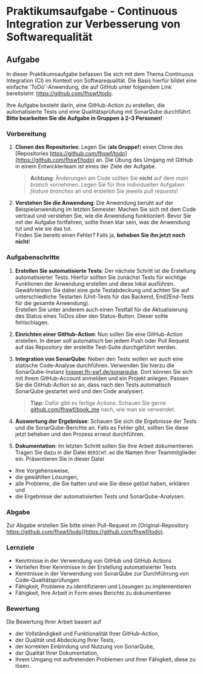# Praktikumsaufgabe - Continuous Integration zur Verbesserung von Softwarequalität

## Aufgabe

In dieser Praktikumsaufgabe befassen Sie sich mit dem Thema Continuous Integration (CI) im Kontext von Softwarequalität. Die Basis hierfür bildet eine einfache 'ToDo'-Anwendung, die auf GitHub unter folgendem Link bereitsteht: https://github.com/fhswf/todo.

Ihre Aufgabe besteht darin, eine GitHub-Action zu erstellen, die automatisierte Tests und eine Qualitätsprüfung mit SonarQube durchführt. 
**Bitte bearbeiten Sie die Aufgabe in Gruppen à 2–3 Personen!**

### Vorbereitung

1. **Clonen des Repositories**: Legen Sie (**als Gruppe!**) einen Clone des [Repositories https://github.com/fhswf/todo](https://github.com/fhswf/todo) an. 
   Die Übung des Umgang mit GitHub in einem Entwicklerteam ist eines der Ziele der Aufgabe. 
   > **Achtung**: Änderungen am Code sollten Sie **nicht** auf dem *main branch* vornehmen. Legen Sie für Ihre individuellen Aufgaben *feature branches* an und erstellen Sie jeweils *pull requests*!

1. **Verstehen Sie die Anwendung**: Die Anwendung beruht auf der Beispielanwendung im letzten Semester. Machen Sie sich mit dem Code vertraut und verstehen Sie, wie die Anwendung funktioniert. 
   Bevor Sie mit der Aufgabe fortfahren, sollte Ihnen klar sein, was die Anwendung tut und wie sie das tut. 
   <br>Finden Sie bereits einen Fehler? Falls ja, **beheben Sie ihn jetzt noch nicht**!

### Aufgabenschritte

1. **Erstellen Sie automatisierte Tests**: Der nächste Schritt ist die Erstellung automatisierter Tests. Hierfür sollten Sie zunächst Tests für wichtige Funktionen der Anwendung erstellen und diese lokal ausführen. Gewährleisten Sie dabei eine gute Testabdeckung und achten Sie auf unterschiedliche Testarten (Unit-Tests für das Backend, End2End-Tests für die gesamte Anwendung).
<br>Erstellen Sie unter anderem auch einen Testfall für die Aktualisierung des Status eines ToDos über den Status-Button. Dieser sollte fehlschlagen.

3. **Einrichten einer GitHub-Action**: Nun sollen Sie eine GitHub-Action erstellen. In dieser soll automatisch bei jedem Push oder Pull Request auf das Repository der erstellte Test-Suite durchgeführt werden. 

4. **Integration von SonarQube**: Neben den Tests wollen wir auch eine statische Code-Analyse durchführen. Verwenden Sie hierzu die SonarQube-Instanz [hopper.fh-swf.de/sonarqube](https://hopper.fh-swf.de/sonarqube). 
   Dort können Sie sich mit Ihrem GitHub-Account anmelden und ein Projekt anlegen.
   Passen Sie die GitHub-Action so an, dass nach den Tests automatisch SonarQube gestartet wird und den Code analysiert.<br>
   > **Tipp**: Dafür gibt es fertige Actions. Schauen Sie gerne [github.com/fhswf/book_me](https://github.com/fhswf/book_me) nach, wie man sie verwendet.

5. **Auswertung der Ergebnisse**: Schauen Sie sich die Ergebnisse der Tests und die SonarQube-Berichte an. Falls es Fehler gibt, sollten Sie diese jetzt beheben und den Prozess erneut durchführen.

6. **Dokumentation**: Im letzten Schritt sollen Sie Ihre Arbeit dokumentieren. Tragen Sie dazu in der Datei `BERICHT.md` die Namen Ihrer Teammitglieder ein. 
Präsentieren Sie in dieser Datei
-  Ihre Vorgehensweise, 
- die gewählten Lösungen, 
- alle Probleme, die Sie hatten und wie Sie diese gelöst haben, erklären und 
- die Ergebnisse der automatisierten Tests und SonarQube-Analysen.

### Abgabe

Zur Abgabe erstellen Sie bitte einen Pull-Request im [Original-Repository https://github.com/fhswf/todo](https://github.com/fhswf/todo).

### Lernziele

- Kenntnisse in der Verwendung von GitHub und GitHub Actions
- Vertiefen Ihrer Kenntnisse in der Erstellung automatisierter Tests
- Kenntnisse in der Verwendung von SonarQube zur Durchführung von Code-Qualitätsprüfungen
- Fähigkeit, Probleme zu identifizieren und Lösungen zu implementieren
- Fähigkeit, Ihre Arbeit in Form eines Berichts zu dokumentieren

### Bewertung

Die Bewertung Ihrer Arbeit basiert auf
- der Vollständigkeit und Funktionalität Ihrer GitHub-Action,
- der Qualität und Abdeckung Ihrer Tests,
- der korrekten Einbindung und Nutzung von SonarQube,
- der Qualität Ihrer Dokumentation,
- Ihrem Umgang mit auftretenden Problemen und Ihrer Fähigkeit, diese zu lösen.